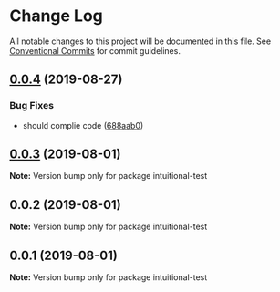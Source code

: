 # Change Log

All notable changes to this project will be documented in this file.
See [Conventional Commits](https://conventionalcommits.org) for commit guidelines.

## [0.0.4](https://github.com/imcuttle/intuitional-test/compare/v0.0.3...v0.0.4) (2019-08-27)

### Bug Fixes

- should complie code ([688aab0](https://github.com/imcuttle/intuitional-test/commit/688aab0))

## [0.0.3](https://github.com/imcuttle/intuitional-test/compare/v0.0.2...v0.0.3) (2019-08-01)

**Note:** Version bump only for package intuitional-test

## 0.0.2 (2019-08-01)

**Note:** Version bump only for package intuitional-test

## 0.0.1 (2019-08-01)

**Note:** Version bump only for package intuitional-test

